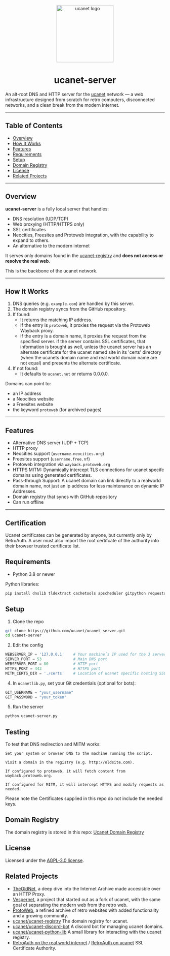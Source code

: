 
<p align="center">
  <img src="logo.png" alt="ucanet logo" width="180"/>
</p>

<h1 align="center">ucanet-server</h1>

An alt-root DNS and HTTP server for the [ucanet](https://ucanet.net) network — a web infrastructure designed from scratch for retro computers, disconnected networks, and a clean break from the modern internet.

---

## Table of Contents

- [Overview](#overview)
- [How It Works](#how-it-works)
- [Features](#features)
- [Requirements](#requirements)
- [Setup](#setup)
- [Domain Registry](#domain-registry)
- [License](#license)
- [Related Projects](#related-projects)

---

## Overview

**ucanet-server** is a fully local server that handles:

- DNS resolution (UDP/TCP)
- Web proxying (HTTP/HTTPS only)
- SSL certificates 
- Neocities, Freesites and Protoweb integration, with the capability to expand to others.
- An alternative to the modern internet

It serves only domains found in the [ucanet-registry](https://github.com/ucanet/ucanet-registry) and **does not access or resolve the real web**.

This is the backbone of the ucanet network.

---

## How It Works

1. DNS queries (e.g. `example.com`) are handled by this server.
2. The domain registry syncs from the GitHub repository.
3. If found:
   - It returns the matching IP address.
   - If the entry is `protoweb`, it proxies the request via the Protoweb Wayback proxy.
   - If the entry is a domain name, it proxies the request from the specified server. if the server contains SSL certificates, that information is brought as well, unless the ucanet server has an alternate certificate for the ucanet named site in its 'certs' directory (when the ucanets domain name and real world domain name are not equal) and presents the alternate certificate. 
4. If not found:
   - It defaults to `ucanet.net` or returns 0.0.0.0.

Domains can point to:
- an IP address
- a Neocities website
- a Freesites website
- the keyword `protoweb` (for archived pages)

---

## Features

- Alternative DNS server (UDP + TCP)
- HTTP proxy
- Neocities support (`username.neocities.org`)
- Freesites support (`username.free.nf`)
- Protoweb integration via `wayback.protoweb.org`
- HTTPS MITM: Dynamically intercept TLS connections for ucanet specifc domains using generated certificates.
- Pass-through Support: A ucanet domain can link directly to a realworld domain name, not just an ip address for less maintenance on dynamic IP Addresses.
- Domain registry that syncs with GitHub repository
- Can run offline

---

## Certification

Ucanet certificates can be generated by anyone, but currently only by RetroAuth. A user must also import the root certifcate of the authority into their browser trusted certificate list.

## Requirements

- Python 3.8 or newer

Python libraries:
```bash
pip install dnslib tldextract cachetools apscheduler gitpython requests
```

## Setup
1. Clone the repo
```bash
git clone https://github.com/ucanet/ucanet-server.git
cd ucanet-server
```
2. Edit the config
```python
WEBSERVER_IP = '127.0.0.1'    # Your machine’s IP used for the 3 servers DNS, protoweb, and HTTPS
SERVER_PORT = 53              # Main DNS port
WEBSERVER_PORT = 80           # HTTP port
HTTPS_PORT = 443              # HTTPS port
MITM_CERTS_DIR = './certs'    # Location of ucanet specific hosting SSL Certificates

``` 
4. In `ucanetlib.py`, set your Git credentials (optional for bots):
```python
GIT_USERNAME = "your_username"
GIT_PASSWORD = "your_token"
``` 
5. Run the server
```bash
python ucanet-server.py
```
## Testing

To test that DNS redirection and MITM works:

    Set your system or browser DNS to the machine running the script.

    Visit a domain in the registry (e.g. http://oldsite.com).

    If configured to protoweb, it will fetch content from wayback.protoweb.org.

    If configured for MITM, it will intercept HTTPS and modify requests as needed.

Please note the Certificates supplied in this repo do not include the needed keys.

## Domain Registry
The domain registry is stored in this repo:
[Ucanet Domain Registry](https://github.com/ucanet/ucanet-registry)

## License
Licensed under the [AGPL-3.0 license](https://github.com/ucanet/ucanet-server#AGPL-3.0-1-ov-file).

## Related Projects

 - [TheOldNet](https://theoldnet.com), a deep dive into the Internet Archive made accesisble over an HTTP Proxy.
 -  [Vespernet](https://vespernet.net), a project that started out as a fork of ucanet, with the same goal of separating the modern web from the retro web.
 - [ProtoWeb](https://protoweb.org/), a refined archive of retro websites with added functionality and a growing community.
 - [ucanet/ucanet-registry](https://github.com/ucanet/ucanet-registry) The domain registry for ucanet.
 - [ucanet/ucanet-discord-bot](https://github.com/ucanet/ucanet-discord-bot) A discord bot for managing ucanet domains.
 - [ucanet/ucanet-python-lib](https://github.com/ucanet/ucanet-python-lib) A small library for interacting with the ucanet registry.
 - [RetroAuth on the real world internet](https://retroauth.free.nf) / [RetroAuth on ucanet](https://retroauth.com) SSL Certificate Authority. 
